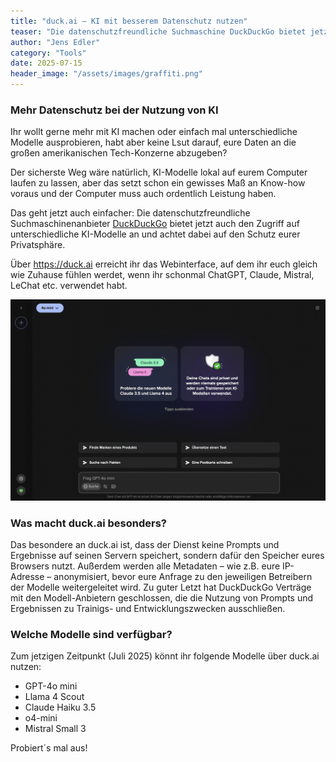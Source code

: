 ```yaml
---
title: "duck.ai – KI mit besserem Datenschutz nutzen"
teaser: "Die datenschutzfreundliche Suchmaschine DuckDuckGo bietet jetzt auch die Möglichkeit, KI-Modelle mit einem höheren Datenschutzniveau zu nutzen."
author: "Jens Edler"
category: "Tools"
date: 2025-07-15
header_image: "/assets/images/graffiti.png"
---
```

### Mehr Datenschutz bei der Nutzung von KI
Ihr wollt gerne mehr mit KI machen oder einfach mal unterschiedliche Modelle ausprobieren, habt aber keine Lsut darauf, eure Daten an die großen amerikanischen Tech-Konzerne abzugeben? 

Der sicherste Weg wäre natürlich, KI-Modelle lokal auf eurem Computer laufen zu lassen, aber das setzt schon ein gewisses Maß an Know-how voraus und der Computer muss auch ordentlich Leistung haben.

Das geht jetzt auch einfacher: Die datenschutzfreundliche Suchmaschinenanbieter <a href="https://duckduckgo.com" target="_blank">DuckDuckGo</a> bietet jetzt auch den Zugriff auf unterschiedliche KI-Modelle an und achtet dabei auf den Schutz eurer Privatsphäre.

Über <a href="https://duck.ai" target="_blank">https://duck.ai</a> erreicht ihr das Webinterface, auf dem ihr euch gleich wie Zuhause fühlen werdet, wenn ihr schonmal ChatGPT, Claude, Mistral, LeChat etc. verwendet habt.

![Webinterface von duck.ai generiert eine Antwort auf die Frage nach der Definition von Open Innovation](/assets/images/beitraege/duckai.gif "duck.ai in Aktion")

### Was macht duck.ai besonders?

Das besondere an duck.ai ist, dass der Dienst keine Prompts und Ergebnisse auf seinen Servern speichert, sondern dafür den Speicher eures Browsers nutzt. Außerdem werden alle Metadaten – wie z.B. eure IP-Adresse – anonymisiert, bevor eure Anfrage zu den jeweiligen Betreibern der Modelle weitergeleitet wird. Zu guter Letzt hat DuckDuckGo Verträge mit den Modell-Anbietern geschlossen, die die Nutzung von Prompts und Ergebnissen zu Trainigs- und Entwicklungszwecken ausschließen.

### Welche Modelle sind verfügbar?

Zum jetzigen Zeitpunkt (Juli 2025) könnt ihr folgende Modelle über duck.ai nutzen:
- GPT-4o mini
- Llama 4 Scout
- Claude Haiku 3.5
- o4-mini
- Mistral Small 3

Probiert´s mal aus!
